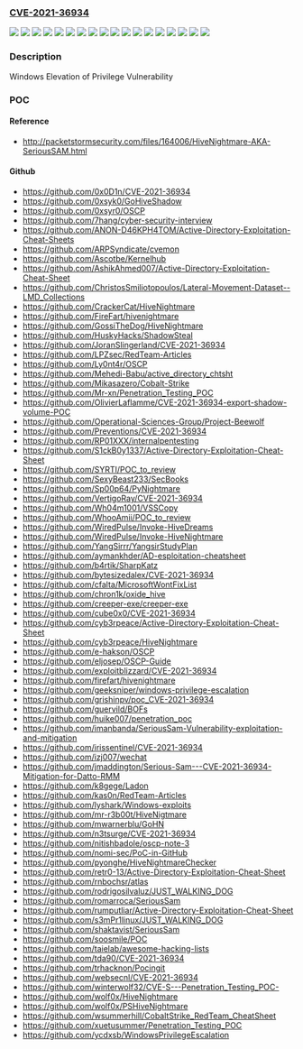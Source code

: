 ### [CVE-2021-36934](https://cve.mitre.org/cgi-bin/cvename.cgi?name=CVE-2021-36934)
![](https://img.shields.io/static/v1?label=Product&message=Windows%2010%20Version%201909%20for%2032-bit%20Systems&color=blue)
![](https://img.shields.io/static/v1?label=Product&message=Windows%2010%20Version%201909%20for%20ARM64-based%20Systems&color=blue)
![](https://img.shields.io/static/v1?label=Product&message=Windows%2010%20Version%201909%20for%20x64-based%20Systems&color=blue)
![](https://img.shields.io/static/v1?label=Product&message=Windows%2010%20Version%202004%20for%2032-bit%20Systems&color=blue)
![](https://img.shields.io/static/v1?label=Product&message=Windows%2010%20Version%202004%20for%20ARM64-based%20Systems&color=blue)
![](https://img.shields.io/static/v1?label=Product&message=Windows%2010%20Version%202004%20for%20x64-based%20Systems&color=blue)
![](https://img.shields.io/static/v1?label=Product&message=Windows%2010%20Version%2020H2%20for%2032-bit%20Systems&color=blue)
![](https://img.shields.io/static/v1?label=Product&message=Windows%2010%20Version%2020H2%20for%20ARM64-based%20Systems&color=blue)
![](https://img.shields.io/static/v1?label=Product&message=Windows%2010%20Version%2020H2%20for%20x64-based%20Systems&color=blue)
![](https://img.shields.io/static/v1?label=Product&message=Windows%2010%20Version%2021H1%20for%2032-bit%20Systems&color=blue)
![](https://img.shields.io/static/v1?label=Product&message=Windows%2010%20Version%2021H1%20for%20ARM64-based%20Systems&color=blue)
![](https://img.shields.io/static/v1?label=Product&message=Windows%2010%20Version%2021H1%20for%20x64-based%20Systems&color=blue)
![](https://img.shields.io/static/v1?label=Product&message=Windows%20Server%2C%20version%202004%20(Server%20Core%20installation)&color=blue)
![](https://img.shields.io/static/v1?label=Product&message=Windows%20Server%2C%20version%2020H2%20(Server%20Core%20Installation)&color=blue)
![](https://img.shields.io/static/v1?label=Product&message=Windows%20Server&color=blue)
![](https://img.shields.io/static/v1?label=Product&message=Windows&color=blue)
![](https://img.shields.io/static/v1?label=Version&message=n%2Fa&color=blue)
![](https://img.shields.io/static/v1?label=Vulnerability&message=Elevation%20of%20Privilege&color=brighgreen)

### Description

Windows Elevation of Privilege Vulnerability

### POC

#### Reference
- http://packetstormsecurity.com/files/164006/HiveNightmare-AKA-SeriousSAM.html

#### Github
- https://github.com/0x0D1n/CVE-2021-36934
- https://github.com/0xsyk0/GoHiveShadow
- https://github.com/0xsyr0/OSCP
- https://github.com/7hang/cyber-security-interview
- https://github.com/ANON-D46KPH4TOM/Active-Directory-Exploitation-Cheat-Sheets
- https://github.com/ARPSyndicate/cvemon
- https://github.com/Ascotbe/Kernelhub
- https://github.com/AshikAhmed007/Active-Directory-Exploitation-Cheat-Sheet
- https://github.com/ChristosSmiliotopoulos/Lateral-Movement-Dataset--LMD_Collections
- https://github.com/CrackerCat/HiveNightmare
- https://github.com/FireFart/hivenightmare
- https://github.com/GossiTheDog/HiveNightmare
- https://github.com/HuskyHacks/ShadowSteal
- https://github.com/JoranSlingerland/CVE-2021-36934
- https://github.com/LPZsec/RedTeam-Articles
- https://github.com/Ly0nt4r/OSCP
- https://github.com/Mehedi-Babu/active_directory_chtsht
- https://github.com/Mikasazero/Cobalt-Strike
- https://github.com/Mr-xn/Penetration_Testing_POC
- https://github.com/OlivierLaflamme/CVE-2021-36934-export-shadow-volume-POC
- https://github.com/Operational-Sciences-Group/Project-Beewolf
- https://github.com/Preventions/CVE-2021-36934
- https://github.com/RP01XXX/internalpentesting
- https://github.com/S1ckB0y1337/Active-Directory-Exploitation-Cheat-Sheet
- https://github.com/SYRTI/POC_to_review
- https://github.com/SexyBeast233/SecBooks
- https://github.com/Sp00p64/PyNightmare
- https://github.com/VertigoRay/CVE-2021-36934
- https://github.com/Wh04m1001/VSSCopy
- https://github.com/WhooAmii/POC_to_review
- https://github.com/WiredPulse/Invoke-HiveDreams
- https://github.com/WiredPulse/Invoke-HiveNightmare
- https://github.com/YangSirrr/YangsirStudyPlan
- https://github.com/aymankhder/AD-esploitation-cheatsheet
- https://github.com/b4rtik/SharpKatz
- https://github.com/bytesizedalex/CVE-2021-36934
- https://github.com/cfalta/MicrosoftWontFixList
- https://github.com/chron1k/oxide_hive
- https://github.com/creeper-exe/creeper-exe
- https://github.com/cube0x0/CVE-2021-36934
- https://github.com/cyb3rpeace/Active-Directory-Exploitation-Cheat-Sheet
- https://github.com/cyb3rpeace/HiveNightmare
- https://github.com/e-hakson/OSCP
- https://github.com/eljosep/OSCP-Guide
- https://github.com/exploitblizzard/CVE-2021-36934
- https://github.com/firefart/hivenightmare
- https://github.com/geeksniper/windows-privilege-escalation
- https://github.com/grishinpv/poc_CVE-2021-36934
- https://github.com/guervild/BOFs
- https://github.com/huike007/penetration_poc
- https://github.com/imanbanda/SeriousSam-Vulnerability-exploitation-and-mitigation
- https://github.com/irissentinel/CVE-2021-36934
- https://github.com/izj007/wechat
- https://github.com/jmaddington/Serious-Sam---CVE-2021-36934-Mitigation-for-Datto-RMM
- https://github.com/k8gege/Ladon
- https://github.com/kas0n/RedTeam-Articles
- https://github.com/lyshark/Windows-exploits
- https://github.com/mr-r3b00t/HiveNigtmare
- https://github.com/mwarnerblu/GoHN
- https://github.com/n3tsurge/CVE-2021-36934
- https://github.com/nitishbadole/oscp-note-3
- https://github.com/nomi-sec/PoC-in-GitHub
- https://github.com/pyonghe/HiveNightmareChecker
- https://github.com/retr0-13/Active-Directory-Exploitation-Cheat-Sheet
- https://github.com/rnbochsr/atlas
- https://github.com/rodrigosilvaluz/JUST_WALKING_DOG
- https://github.com/romarroca/SeriousSam
- https://github.com/rumputliar/Active-Directory-Exploitation-Cheat-Sheet
- https://github.com/s3mPr1linux/JUST_WALKING_DOG
- https://github.com/shaktavist/SeriousSam
- https://github.com/soosmile/POC
- https://github.com/taielab/awesome-hacking-lists
- https://github.com/tda90/CVE-2021-36934
- https://github.com/trhacknon/Pocingit
- https://github.com/websecnl/CVE-2021-36934
- https://github.com/winterwolf32/CVE-S---Penetration_Testing_POC-
- https://github.com/wolf0x/HiveNightmare
- https://github.com/wolf0x/PSHiveNightmare
- https://github.com/wsummerhill/CobaltStrike_RedTeam_CheatSheet
- https://github.com/xuetusummer/Penetration_Testing_POC
- https://github.com/ycdxsb/WindowsPrivilegeEscalation

